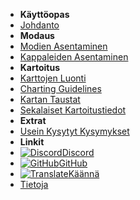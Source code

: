 - **Käyttöopas**
- [Johdanto](./)
- **Modaus**
- [Modien Asentaminen](installing-mods)
- [Kappaleiden Asentaminen](installing-songs)
- **Kartoitus**
- [Karttojen Luonti](creating-charts)
- [Charting Guidelines](charting-guidelines)
- [Kartan Taustat](chart-backgrounds)
- [Sekalaiset Kartoitustiedot](misc-charting-info)
- **Extrat**
- [Usein Kysytyt Kysymykset](faq)
- **Linkit**
- [![Discord](https://icongr.am/simple/discord.svg?colored&size=16)Discord](https://discord.gg/KVzKRsbetJ)
- [![GitHub](https://icongr.am/simple/github.svg?color=808080&size=16)GitHub](https://github.com/tc-mods/TromboneChampModdingWiki)
- [![Translate](https://icongr.am/material/translate.svg?color=808080&size=16)Käännä](https://crowdin.com/project/trombone-champ-modding-wiki)
- [Tietoja](about)

